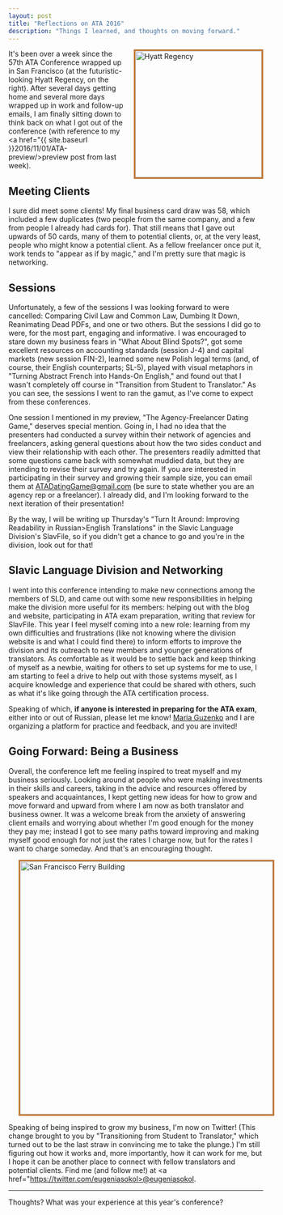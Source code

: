 ```yaml
---
layout: post
title: "Reflections on ATA 2016"
description: "Things I learned, and thoughts on moving forward."
---
```


<img src="{{ site.baseurl }}public/DSCN4765.JPG" alt="Hyatt Regency" style="border:3px solid;border-color:rgb(196, 120, 52);width: 250px;margin-left:20px;padding:0px;background:transparent;" align="right">

It's been over a week since the 57th ATA Conference wrapped up in San Francisco (at the futuristic-looking Hyatt Regency, on the right). After several days getting home and several more days wrapped up in work and follow-up emails, I am finally sitting down to think back on what I got out of the conference (with reference to my <a href="{{ site.baseurl }}2016/11/01/ATA-preview/>preview post</a> from last week).

## Meeting Clients

I sure did meet some clients! My final business card draw was 58, which included a few duplicates (two people from the same company, and a few from people I already had cards for). That still means that I gave out upwards of 50 cards, many of them to potential clients, or, at the very least, people who might know a potential client. As a fellow freelancer once put it, work tends to "appear as if by magic," and I'm pretty sure that magic is networking.

## Sessions

Unfortunately, a few of the sessions I was looking forward to were cancelled: Comparing Civil Law and Common Law, Dumbing It Down, Reanimating Dead PDFs, and one or two others. But the sessions I did go to were, for the most part, engaging and informative. I was encouraged to stare down my business fears in "What About Blind Spots?", got some excellent resources on accounting standards (session J-4) and capital markets (new session FIN-2), learned some new Polish legal terms (and, of course, their English counterparts; SL-5), played with visual metaphors in "Turning Abstract French into Hands-On English," and found out that I wasn't completely off course in "Transition from Student to Translator." As you can see, the sessions I went to ran the gamut, as I've come to expect from these conferences.

One session I mentioned in my preview, "The Agency-Freelancer Dating Game," deserves special mention. Going in, I had no idea that the presenters had conducted a survey within their network of agencies and freelancers, asking general questions about how the two sides conduct and view their relationship with each other. The presenters readily admitted that some questions came back with somewhat muddied data, but they are intending to revise their survey and try again. If you are interested in participating in their survey and growing their sample size, you can email them at ATADatingGame@gmail.com (be sure to state whether you are an agency rep or a freelancer). I already did, and I'm looking forward to the next iteration of their presentation!

By the way, I will be writing up Thursday's "Turn It Around: Improving Readability in Russian>English Translations" in the Slavic Language Division's SlavFile, so if you didn't get a chance to go and you're in the division, look out for that!

## Slavic Language Division and Networking

I went into this conference intending to make new connections among the members of SLD, and came out with some new responsibilities in helping make the division more useful for its members: helping out with the blog and website, participating in ATA exam preparation, writing that review for SlavFile. This year I feel myself coming into a new role: learning from my own difficulties and frustrations (like not knowing where the division website is and what I could find there) to inform efforts to improve the division and its outreach to new members and younger generations of translators. As comfortable as it would be to settle back and keep thinking of myself as a newbie, waiting for others to set up systems for me to use, I am starting to feel a drive to help out with those systems myself, as I acquire knowledge and experience that could be shared with others, such as what it's like going through the ATA certification process.

Speaking of which, **if anyone is interested in preparing for the ATA exam**, either into or out of Russian, please let me know! <a href="https://intorussian.net/">Maria Guzenko</a> and I are organizing a platform for practice and feedback, and you are invited!

## Going Forward: Being a Business

Overall, the conference left me feeling inspired to treat myself and my business seriously. Looking around at people who were making investments in their skills and careers, taking in the advice and resources offered by speakers and acquaintances, I kept getting new ideas for how to grow and move forward and upward from where I am now as both translator and business owner. It was a welcome break from the anxiety of answering client emails and worrying about whether I'm good enough for the money they pay me; instead I got to see many paths toward improving and making myself good enough for not just the rates I charge now, but for the rates I want to charge someday. And that's an encouraging thought.

<p><img src="{{ site.baseurl }}public/DSCN4766.JPG" alt="San Francisco Ferry Building" style="border:3px solid;border-color:rgb(196, 120, 52);width: 500px;margin-left:20px;padding:0px;background:transparent;" align="center"></p>

Speaking of being inspired to grow my business, I'm now on Twitter! (This change brought to you by "Transitioning from Student to Translator," which turned out to be the last straw in convincing me to take the plunge.) I'm still figuring out how it works and, more importantly, how it can work for me, but I hope it can be another place to connect with fellow translators and potential clients. Find me (and follow me!) at <a href="https://twitter.com/eugeniasokol>@eugeniasokol</a>.

--------------------

Thoughts? What was your experience at this year's conference?